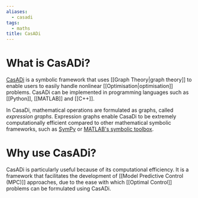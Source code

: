 ```yaml
---
aliases:
  - casadi
tags:
  - maths
title: CasADi
---
```

# What is CasADi?
[CasADi](https://web.casadi.org) is a symbolic framework that uses [[Graph Theory|graph theory]] to enable users to easily handle nonlinear [[Optimisation|optimisation]] problems. CasADi can be implemented in programming languages such as [[Python]], [[MATLAB]] and [[C++]].

In CasaDi, mathematical operations are formulated as graphs, called *expression graphs*. Expression graphs enable CasaDi to be extremely computationally efficient compared to other mathematical symbolic frameworks, such as [SymPy](https://www.sympy.org/en/index.html) or [MATLAB's symbolic toolbox](https://www.mathworks.com/help/symbolic/symbolic-computations-in-matlab.html).

# Why use CasADi?
CasADi is particularly useful because of its computational efficiency. It is a framework that facilitates the development of [[Model Predictive Control (MPC)]] approaches, due to the ease with which [[Optimal Control]] problems can be formulated using CasADi. 

